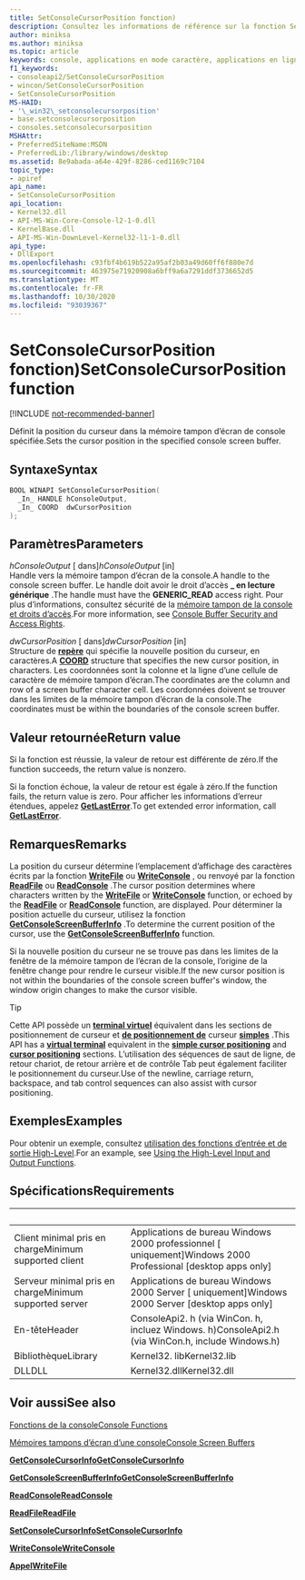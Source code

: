 ```yaml
---
title: SetConsoleCursorPosition fonction)
description: Consultez les informations de référence sur la fonction SetConsoleCursorPosition, qui définit la position du curseur dans la mémoire tampon d’écran de console spécifiée.
author: miniksa
ms.author: miniksa
ms.topic: article
keywords: console, applications en mode caractère, applications en ligne de commande, applications de terminal, API console
f1_keywords:
- consoleapi2/SetConsoleCursorPosition
- wincon/SetConsoleCursorPosition
- SetConsoleCursorPosition
MS-HAID:
- '\_win32\_setconsolecursorposition'
- base.setconsolecursorposition
- consoles.setconsolecursorposition
MSHAttr:
- PreferredSiteName:MSDN
- PreferredLib:/library/windows/desktop
ms.assetid: 8e9abada-a64e-429f-8286-ced1169c7104
topic_type:
- apiref
api_name:
- SetConsoleCursorPosition
api_location:
- Kernel32.dll
- API-MS-Win-Core-Console-l2-1-0.dll
- KernelBase.dll
- API-MS-Win-DownLevel-Kernel32-l1-1-0.dll
api_type:
- DllExport
ms.openlocfilehash: c93fbf4b619b522a95af2b03a49d60ff6f880e7d
ms.sourcegitcommit: 463975e71920908a6bff9a6a7291ddf3736652d5
ms.translationtype: MT
ms.contentlocale: fr-FR
ms.lasthandoff: 10/30/2020
ms.locfileid: "93039367"
---
```

# <a name="setconsolecursorposition-function"></a><span data-ttu-id="cab86-104">SetConsoleCursorPosition fonction)</span><span class="sxs-lookup"><span data-stu-id="cab86-104">SetConsoleCursorPosition function</span></span>

[!INCLUDE [not-recommended-banner](./includes/not-recommended-banner.md)]

<span data-ttu-id="cab86-105">Définit la position du curseur dans la mémoire tampon d’écran de console spécifiée.</span><span class="sxs-lookup"><span data-stu-id="cab86-105">Sets the cursor position in the specified console screen buffer.</span></span>

## <a name="syntax"></a><span data-ttu-id="cab86-106">Syntaxe</span><span class="sxs-lookup"><span data-stu-id="cab86-106">Syntax</span></span>

```C
BOOL WINAPI SetConsoleCursorPosition(
  _In_ HANDLE hConsoleOutput,
  _In_ COORD  dwCursorPosition
);
```

## <a name="parameters"></a><span data-ttu-id="cab86-107">Paramètres</span><span class="sxs-lookup"><span data-stu-id="cab86-107">Parameters</span></span>

<span data-ttu-id="cab86-108">*hConsoleOutput* \[ dans\]</span><span class="sxs-lookup"><span data-stu-id="cab86-108">*hConsoleOutput* \[in\]</span></span>  
<span data-ttu-id="cab86-109">Handle vers la mémoire tampon d’écran de la console.</span><span class="sxs-lookup"><span data-stu-id="cab86-109">A handle to the console screen buffer.</span></span> <span data-ttu-id="cab86-110">Le handle doit avoir le droit d’accès **\_ en lecture générique** .</span><span class="sxs-lookup"><span data-stu-id="cab86-110">The handle must have the **GENERIC\_READ** access right.</span></span> <span data-ttu-id="cab86-111">Pour plus d’informations, consultez sécurité de la [mémoire tampon de la console et droits d’accès](console-buffer-security-and-access-rights.md).</span><span class="sxs-lookup"><span data-stu-id="cab86-111">For more information, see [Console Buffer Security and Access Rights](console-buffer-security-and-access-rights.md).</span></span>

<span data-ttu-id="cab86-112">*dwCursorPosition* \[ dans\]</span><span class="sxs-lookup"><span data-stu-id="cab86-112">*dwCursorPosition* \[in\]</span></span>  
<span data-ttu-id="cab86-113">Structure de [**repère**](coord-str.md) qui spécifie la nouvelle position du curseur, en caractères.</span><span class="sxs-lookup"><span data-stu-id="cab86-113">A [**COORD**](coord-str.md) structure that specifies the new cursor position, in characters.</span></span> <span data-ttu-id="cab86-114">Les coordonnées sont la colonne et la ligne d’une cellule de caractère de mémoire tampon d’écran.</span><span class="sxs-lookup"><span data-stu-id="cab86-114">The coordinates are the column and row of a screen buffer character cell.</span></span> <span data-ttu-id="cab86-115">Les coordonnées doivent se trouver dans les limites de la mémoire tampon d’écran de la console.</span><span class="sxs-lookup"><span data-stu-id="cab86-115">The coordinates must be within the boundaries of the console screen buffer.</span></span>

## <a name="return-value"></a><span data-ttu-id="cab86-116">Valeur retournée</span><span class="sxs-lookup"><span data-stu-id="cab86-116">Return value</span></span>

<span data-ttu-id="cab86-117">Si la fonction est réussie, la valeur de retour est différente de zéro.</span><span class="sxs-lookup"><span data-stu-id="cab86-117">If the function succeeds, the return value is nonzero.</span></span>

<span data-ttu-id="cab86-118">Si la fonction échoue, la valeur de retour est égale à zéro.</span><span class="sxs-lookup"><span data-stu-id="cab86-118">If the function fails, the return value is zero.</span></span> <span data-ttu-id="cab86-119">Pour afficher les informations d’erreur étendues, appelez [**GetLastError**](https://msdn.microsoft.com/library/windows/desktop/ms679360).</span><span class="sxs-lookup"><span data-stu-id="cab86-119">To get extended error information, call [**GetLastError**](https://msdn.microsoft.com/library/windows/desktop/ms679360).</span></span>

## <a name="remarks"></a><span data-ttu-id="cab86-120">Remarques</span><span class="sxs-lookup"><span data-stu-id="cab86-120">Remarks</span></span>

<span data-ttu-id="cab86-121">La position du curseur détermine l’emplacement d’affichage des caractères écrits par la fonction [**WriteFile**](https://msdn.microsoft.com/library/windows/desktop/aa365747) ou [**WriteConsole**](writeconsole.md) , ou renvoyé par la fonction [**ReadFile**](https://msdn.microsoft.com/library/windows/desktop/aa365467) ou [**ReadConsole**](readconsole.md) .</span><span class="sxs-lookup"><span data-stu-id="cab86-121">The cursor position determines where characters written by the [**WriteFile**](https://msdn.microsoft.com/library/windows/desktop/aa365747) or [**WriteConsole**](writeconsole.md) function, or echoed by the [**ReadFile**](https://msdn.microsoft.com/library/windows/desktop/aa365467) or [**ReadConsole**](readconsole.md) function, are displayed.</span></span> <span data-ttu-id="cab86-122">Pour déterminer la position actuelle du curseur, utilisez la fonction [**GetConsoleScreenBufferInfo**](getconsolescreenbufferinfo.md) .</span><span class="sxs-lookup"><span data-stu-id="cab86-122">To determine the current position of the cursor, use the [**GetConsoleScreenBufferInfo**](getconsolescreenbufferinfo.md) function.</span></span>

<span data-ttu-id="cab86-123">Si la nouvelle position du curseur ne se trouve pas dans les limites de la fenêtre de la mémoire tampon de l’écran de la console, l’origine de la fenêtre change pour rendre le curseur visible.</span><span class="sxs-lookup"><span data-stu-id="cab86-123">If the new cursor position is not within the boundaries of the console screen buffer's window, the window origin changes to make the cursor visible.</span></span>

> [!TIP]
> <span data-ttu-id="cab86-124">Cette API possède un **[terminal virtuel](console-virtual-terminal-sequences.md)** équivalent dans les sections de positionnement de curseur et **[de positionnement de](console-virtual-terminal-sequences.md#cursor-positioning)** curseur **[simples](console-virtual-terminal-sequences.md#simple-cursor-positioning)** .</span><span class="sxs-lookup"><span data-stu-id="cab86-124">This API has a **[virtual terminal](console-virtual-terminal-sequences.md)** equivalent in the **[simple cursor positioning](console-virtual-terminal-sequences.md#simple-cursor-positioning)** and **[cursor positioning](console-virtual-terminal-sequences.md#cursor-positioning)** sections.</span></span> <span data-ttu-id="cab86-125">L’utilisation des séquences de saut de ligne, de retour chariot, de retour arrière et de contrôle Tab peut également faciliter le positionnement du curseur.</span><span class="sxs-lookup"><span data-stu-id="cab86-125">Use of the newline, carriage return, backspace, and tab control sequences can also assist with cursor positioning.</span></span>

## <a name="examples"></a><span data-ttu-id="cab86-126">Exemples</span><span class="sxs-lookup"><span data-stu-id="cab86-126">Examples</span></span>

<span data-ttu-id="cab86-127">Pour obtenir un exemple, consultez [utilisation des fonctions d’entrée et de sortie High-Level](using-the-high-level-input-and-output-functions.md).</span><span class="sxs-lookup"><span data-stu-id="cab86-127">For an example, see [Using the High-Level Input and Output Functions](using-the-high-level-input-and-output-functions.md).</span></span>

## <a name="requirements"></a><span data-ttu-id="cab86-128">Spécifications</span><span class="sxs-lookup"><span data-stu-id="cab86-128">Requirements</span></span>

| &nbsp; | &nbsp; |
|-|-|
| <span data-ttu-id="cab86-129">Client minimal pris en charge</span><span class="sxs-lookup"><span data-stu-id="cab86-129">Minimum supported client</span></span> | <span data-ttu-id="cab86-130">Applications de bureau Windows 2000 professionnel \[ uniquement\]</span><span class="sxs-lookup"><span data-stu-id="cab86-130">Windows 2000 Professional \[desktop apps only\]</span></span> |
| <span data-ttu-id="cab86-131">Serveur minimal pris en charge</span><span class="sxs-lookup"><span data-stu-id="cab86-131">Minimum supported server</span></span> | <span data-ttu-id="cab86-132">Applications de bureau Windows 2000 Server \[ uniquement\]</span><span class="sxs-lookup"><span data-stu-id="cab86-132">Windows 2000 Server \[desktop apps only\]</span></span> |
| <span data-ttu-id="cab86-133">En-tête</span><span class="sxs-lookup"><span data-stu-id="cab86-133">Header</span></span> | <span data-ttu-id="cab86-134">ConsoleApi2. h (via WinCon. h, incluez Windows. h)</span><span class="sxs-lookup"><span data-stu-id="cab86-134">ConsoleApi2.h (via WinCon.h, include Windows.h)</span></span> |
| <span data-ttu-id="cab86-135">Bibliothèque</span><span class="sxs-lookup"><span data-stu-id="cab86-135">Library</span></span> | <span data-ttu-id="cab86-136">Kernel32. lib</span><span class="sxs-lookup"><span data-stu-id="cab86-136">Kernel32.lib</span></span> |
| <span data-ttu-id="cab86-137">DLL</span><span class="sxs-lookup"><span data-stu-id="cab86-137">DLL</span></span> | <span data-ttu-id="cab86-138">Kernel32.dll</span><span class="sxs-lookup"><span data-stu-id="cab86-138">Kernel32.dll</span></span> |

## <a name="see-also"></a><span data-ttu-id="cab86-139">Voir aussi</span><span class="sxs-lookup"><span data-stu-id="cab86-139">See also</span></span>

[<span data-ttu-id="cab86-140">Fonctions de la console</span><span class="sxs-lookup"><span data-stu-id="cab86-140">Console Functions</span></span>](console-functions.md)

[<span data-ttu-id="cab86-141">Mémoires tampons d’écran d’une console</span><span class="sxs-lookup"><span data-stu-id="cab86-141">Console Screen Buffers</span></span>](console-screen-buffers.md)

[<span data-ttu-id="cab86-142">**GetConsoleCursorInfo**</span><span class="sxs-lookup"><span data-stu-id="cab86-142">**GetConsoleCursorInfo**</span></span>](getconsolecursorinfo.md)

[<span data-ttu-id="cab86-143">**GetConsoleScreenBufferInfo**</span><span class="sxs-lookup"><span data-stu-id="cab86-143">**GetConsoleScreenBufferInfo**</span></span>](getconsolescreenbufferinfo.md)

[<span data-ttu-id="cab86-144">**ReadConsole**</span><span class="sxs-lookup"><span data-stu-id="cab86-144">**ReadConsole**</span></span>](readconsole.md)

[<span data-ttu-id="cab86-145">**ReadFile**</span><span class="sxs-lookup"><span data-stu-id="cab86-145">**ReadFile**</span></span>](https://msdn.microsoft.com/library/windows/desktop/aa365467)

[<span data-ttu-id="cab86-146">**SetConsoleCursorInfo**</span><span class="sxs-lookup"><span data-stu-id="cab86-146">**SetConsoleCursorInfo**</span></span>](setconsolecursorinfo.md)

[<span data-ttu-id="cab86-147">**WriteConsole**</span><span class="sxs-lookup"><span data-stu-id="cab86-147">**WriteConsole**</span></span>](writeconsole.md)

[<span data-ttu-id="cab86-148">**Appel**</span><span class="sxs-lookup"><span data-stu-id="cab86-148">**WriteFile**</span></span>](https://msdn.microsoft.com/library/windows/desktop/aa365747)
